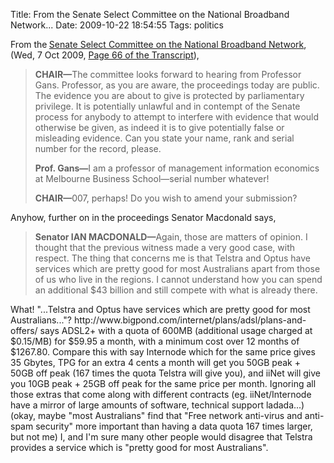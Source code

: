Title: From the Senate Select Committee on the National Broadband Network...
Date: 2009-10-22 18:54:55
Tags: politics

From the<strong><strong> </strong></strong><a href="http://www.aph.gov.au/Senate/committee/broadband_ctte/index.htm">Senate Select Committee on the National Broadband        Network</a>, (Wed, 7 Oct 2009, <a href="http://www.aph.gov.au/hansard/senate/commttee/S12427.pdf">Page 66 of the Transcript</a>),
<blockquote><strong>CHAIR—</strong>The committee looks forward to hearing from Professor Gans. Professor, as you are aware, the proceedings today are public. The evidence you are about to give is protected by parliamentary privilege. It is potentially unlawful and in contempt of the Senate process for anybody to attempt to interfere with evidence that would otherwise be given, as indeed it is to give potentially false or misleading evidence. Can you state your name, rank and serial number for the record, please.

<strong>Prof. Gans—</strong>I am a professor of management information economics at Melbourne Business School—serial number whatever!

<strong>CHAIR—</strong>007, perhaps! Do you wish to amend your submission?</blockquote>
Anyhow, further on in the proceedings Senator Macdonald says,
<blockquote><strong>Senator IAN MACDONALD—</strong>Again, those are matters of opinion. I thought that the previous witness made a very good case, with respect. The thing that concerns me is that Telstra and Optus have services which are pretty good for most Australians apart from those of us who live in the regions. I cannot understand how you can spend an additional $43 billion and still compete with what is already there.</blockquote>
What! "...Telstra and Optus have services which are pretty good for most Australians..."? http://www.bigpond.com/internet/plans/adsl/plans-and-offers/ says ADSL2+ with a quota of 600MB (additional usage charged at $0.15/MB) for $59.95 a month, with a minimum cost over 12 months of $1267.80. Compare this with say Internode which for the same price gives 35 Gbytes, TPG for an extra 4 cents a month will get you 50GB peak + 50GB off peak (167 times the quota Telstra will give you), and iiNet will give you 10GB peak + 25GB off peak for the same price per month. Ignoring all those extras that come along with different contracts (eg. iiNet/Internode have a mirror of large amounts of software, technical support ladada...) (okay, maybe "most Australians" find that "Free network anti-virus and anti-spam security" more important than having a data quota 167 times larger, but not me) I, and I'm sure many other people would disagree that Telstra provides a service which is "pretty good for most Australians".